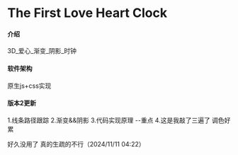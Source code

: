 # The First Love Heart Clock

#### 介绍
3D_爱心_渐变_阴影_时钟

#### 软件架构
原生js+css实现

#### 版本2更新

1.线条路径跟踪
2.渐变&&阴影
3.代码实现原理 --重点
4.这是我敲了三遍了 调色好累

好久没用了 真的生疏的不行（2024/11/11 04:22）